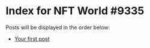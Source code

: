# Index for NFT World #9335
Posts will be displayed in the order below:

- [Your first post](./001-first.md)

